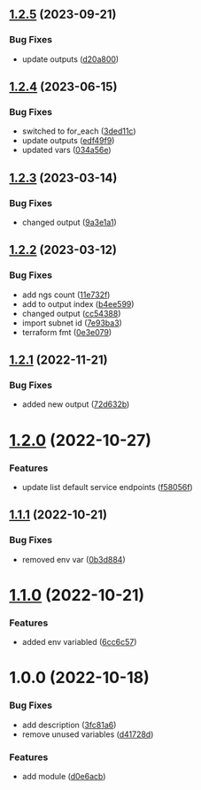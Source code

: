 ## [1.2.5](https://github.com/data-platform-hq/terraform-azurerm-subnet/compare/v1.2.4...v1.2.5) (2023-09-21)


### Bug Fixes

* update outputs ([d20a800](https://github.com/data-platform-hq/terraform-azurerm-subnet/commit/d20a80035e48c0305e7dc963fd7c5d2e4dee82d1))

## [1.2.4](https://github.com/data-platform-hq/terraform-azurerm-subnet/compare/v1.2.3...v1.2.4) (2023-06-15)


### Bug Fixes

* switched to for_each ([3ded11c](https://github.com/data-platform-hq/terraform-azurerm-subnet/commit/3ded11c99c80e8ec0b8150d314d127ea1da13feb))
* update outputs ([edf49f9](https://github.com/data-platform-hq/terraform-azurerm-subnet/commit/edf49f955af5b1988519d5d3f3a04039adecc8e6))
* updated vars ([034a56e](https://github.com/data-platform-hq/terraform-azurerm-subnet/commit/034a56e335f91ecaa689b55e52c172f087e41a1e))

## [1.2.3](https://github.com/data-platform-hq/terraform-azurerm-subnet/compare/v1.2.2...v1.2.3) (2023-03-14)


### Bug Fixes

* changed output ([9a3e1a1](https://github.com/data-platform-hq/terraform-azurerm-subnet/commit/9a3e1a17d3429c8f7473a4d230ec171103bbf630))

## [1.2.2](https://github.com/data-platform-hq/terraform-azurerm-subnet/compare/v1.2.1...v1.2.2) (2023-03-12)


### Bug Fixes

* add ngs count ([11e732f](https://github.com/data-platform-hq/terraform-azurerm-subnet/commit/11e732fec2b6322144dd49b8d3079a3d38110c40))
* add to output index ([b4ee599](https://github.com/data-platform-hq/terraform-azurerm-subnet/commit/b4ee5996fa15b353ec1de3517f23f0478deeda76))
* changed output ([cc54388](https://github.com/data-platform-hq/terraform-azurerm-subnet/commit/cc54388a248d483201e28afc62dc0c1c172d403d))
* import subnet id ([7e93ba3](https://github.com/data-platform-hq/terraform-azurerm-subnet/commit/7e93ba30ec37f5793b0bbbc03bbf56803dc27901))
* terraform fmt ([0e3e079](https://github.com/data-platform-hq/terraform-azurerm-subnet/commit/0e3e079f1385e5712656f5de2b4cb728b480bbfc))

## [1.2.1](https://github.com/data-platform-hq/terraform-azurerm-subnet/compare/v1.2.0...v1.2.1) (2022-11-21)


### Bug Fixes

* added new output ([72d632b](https://github.com/data-platform-hq/terraform-azurerm-subnet/commit/72d632b99d7573d4cb8175011d1dc4503a2abf71))

# [1.2.0](https://github.com/data-platform-hq/terraform-azurerm-subnet/compare/v1.1.1...v1.2.0) (2022-10-27)


### Features

* update list default service endpoints ([f58056f](https://github.com/data-platform-hq/terraform-azurerm-subnet/commit/f58056f5bf0cf31eb6590e19c392477cbe7cef03))

## [1.1.1](https://github.com/data-platform-hq/terraform-azurerm-subnet/compare/v1.1.0...v1.1.1) (2022-10-21)


### Bug Fixes

* removed env var ([0b3d884](https://github.com/data-platform-hq/terraform-azurerm-subnet/commit/0b3d88494e88938333468495bb3dd16f5122f491))

# [1.1.0](https://github.com/data-platform-hq/terraform-azurerm-subnet/compare/v1.0.0...v1.1.0) (2022-10-21)


### Features

* added env variabled ([6cc6c57](https://github.com/data-platform-hq/terraform-azurerm-subnet/commit/6cc6c57560c29b6922597f70b267904a974d632a))

# 1.0.0 (2022-10-18)


### Bug Fixes

* add description ([3fc81a6](https://github.com/data-platform-hq/terraform-azurerm-subnet/commit/3fc81a6353e3f8294555ad4698133d5f3bfc66e2))
* remove unused variables ([d41728d](https://github.com/data-platform-hq/terraform-azurerm-subnet/commit/d41728d2da0b09e322418ac0c0cc32cb763900a6))


### Features

* add module ([d0e6acb](https://github.com/data-platform-hq/terraform-azurerm-subnet/commit/d0e6acb06e185a338cd4392798d9b30a63dfc05b))
